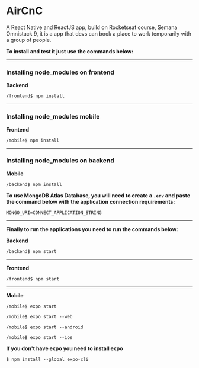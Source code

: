 # AirCnC
A React Native and ReactJS app, build on Rocketseat course, Semana Omnistack 9, it is a app that devs can book a place to work temporarily with a group of people.

**To install and test it just use the commands below:**

___

### Installing node_modules on frontend

**Backend**

`/frontend$ npm install`

___

### Installing node_modules mobile

**Frontend**

`/mobile$ npm install`

___

### Installing node_modules on backend

**Mobile**

`/backend$ npm install`

**To use MongoDB Atlas Database, you will need to create a `.env` and paste the command below with the application connection requirements:**

`MONGO_URI=CONNECT_APPLICATION_STRING`

___

**Finally to run the applications you need to run the commands below:**

**Backend**

`/backend$ npm start`

___

**Frontend**

`/frontend$ npm start`

___

**Mobile**

`/mobile$ expo start`

`/mobile$ expo start --web`

`/mobile$ expo start --android`

`/mobile$ expo start --ios`

**If you don't have expo you need to install expo**

`$ npm install --global expo-cli`